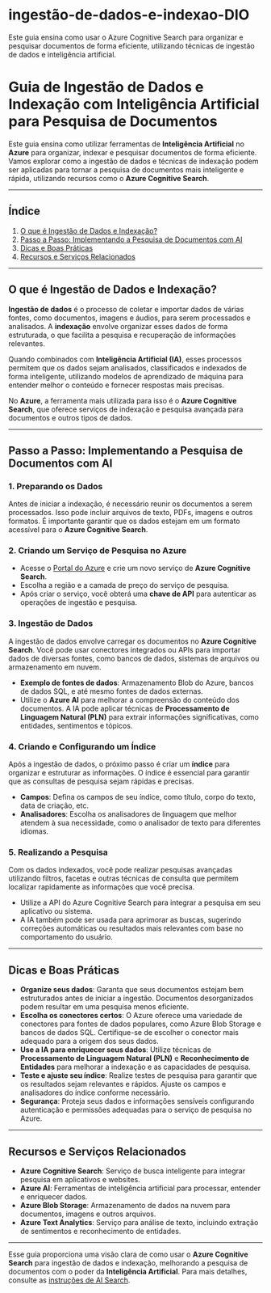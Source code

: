 # ingestão-de-dados-e-indexao-DIO
Este guia ensina como usar o Azure Cognitive Search para organizar e pesquisar documentos de forma eficiente, utilizando técnicas de ingestão de dados e inteligência artificial.

# Guia de Ingestão de Dados e Indexação com Inteligência Artificial para Pesquisa de Documentos

Este guia ensina como utilizar ferramentas de **Inteligência Artificial** no **Azure** para organizar, indexar e pesquisar documentos de forma eficiente. Vamos explorar como a ingestão de dados e técnicas de indexação podem ser aplicadas para tornar a pesquisa de documentos mais inteligente e rápida, utilizando recursos como o **Azure Cognitive Search**.

---

## Índice

1. [O que é Ingestão de Dados e Indexação?](#o-que-é-ingestão-de-dados-e-indexação)
2. [Passo a Passo: Implementando a Pesquisa de Documentos com AI](#passo-a-passo-implementando-a-pesquisa-de-documentos-com-ai)
3. [Dicas e Boas Práticas](#dicas-e-boas-práticas)
4. [Recursos e Serviços Relacionados](#recursos-e-serviços-relacionados)

---

## O que é Ingestão de Dados e Indexação?

**Ingestão de dados** é o processo de coletar e importar dados de várias fontes, como documentos, imagens e áudios, para serem processados e analisados. A **indexação** envolve organizar esses dados de forma estruturada, o que facilita a pesquisa e recuperação de informações relevantes.

Quando combinados com **Inteligência Artificial (IA)**, esses processos permitem que os dados sejam analisados, classificados e indexados de forma inteligente, utilizando modelos de aprendizado de máquina para entender melhor o conteúdo e fornecer respostas mais precisas.

No **Azure**, a ferramenta mais utilizada para isso é o **Azure Cognitive Search**, que oferece serviços de indexação e pesquisa avançada para documentos e outros tipos de dados.

---

## Passo a Passo: Implementando a Pesquisa de Documentos com AI

### 1. Preparando os Dados
Antes de iniciar a indexação, é necessário reunir os documentos a serem processados. Isso pode incluir arquivos de texto, PDFs, imagens e outros formatos. É importante garantir que os dados estejam em um formato acessível para o **Azure Cognitive Search**.

### 2. Criando um Serviço de Pesquisa no Azure
- Acesse o [Portal do Azure](https://portal.azure.com) e crie um novo serviço de **Azure Cognitive Search**.
- Escolha a região e a camada de preço do serviço de pesquisa.
- Após criar o serviço, você obterá uma **chave de API** para autenticar as operações de ingestão e pesquisa.

### 3. Ingestão de Dados
A ingestão de dados envolve carregar os documentos no **Azure Cognitive Search**. Você pode usar conectores integrados ou APIs para importar dados de diversas fontes, como bancos de dados, sistemas de arquivos ou armazenamento em nuvem.

- **Exemplo de fontes de dados**: Armazenamento Blob do Azure, bancos de dados SQL, e até mesmo fontes de dados externas.
- Utilize o **Azure AI** para melhorar a compreensão do conteúdo dos documentos. A IA pode aplicar técnicas de **Processamento de Linguagem Natural (PLN)** para extrair informações significativas, como entidades, sentimentos e tópicos.

### 4. Criando e Configurando um Índice
Após a ingestão de dados, o próximo passo é criar um **índice** para organizar e estruturar as informações. O índice é essencial para garantir que as consultas de pesquisa sejam rápidas e precisas.

- **Campos**: Defina os campos de seu índice, como título, corpo do texto, data de criação, etc.
- **Analisadores**: Escolha os analisadores de linguagem que melhor atendem à sua necessidade, como o analisador de texto para diferentes idiomas.
  
### 5. Realizando a Pesquisa
Com os dados indexados, você pode realizar pesquisas avançadas utilizando filtros, facetas e outras técnicas de consulta que permitem localizar rapidamente as informações que você precisa.

- Utilize a API do Azure Cognitive Search para integrar a pesquisa em seu aplicativo ou sistema.
- A IA também pode ser usada para aprimorar as buscas, sugerindo correções automáticas ou resultados mais relevantes com base no comportamento do usuário.

---

## Dicas e Boas Práticas

- **Organize seus dados**: Garanta que seus documentos estejam bem estruturados antes de iniciar a ingestão. Documentos desorganizados podem resultar em uma pesquisa menos eficiente.
- **Escolha os conectores certos**: O Azure oferece uma variedade de conectores para fontes de dados populares, como Azure Blob Storage e bancos de dados SQL. Certifique-se de escolher o conector mais adequado para a origem dos seus dados.
- **Use a IA para enriquecer seus dados**: Utilize técnicas de **Processamento de Linguagem Natural (PLN)** e **Reconhecimento de Entidades** para melhorar a indexação e as capacidades de pesquisa.
- **Teste e ajuste seu índice**: Realize testes de pesquisa para garantir que os resultados sejam relevantes e rápidos. Ajuste os campos e analisadores do índice conforme necessário.
- **Segurança**: Proteja seus dados e informações sensíveis configurando autenticação e permissões adequadas para o serviço de pesquisa no Azure.

---

## Recursos e Serviços Relacionados

- **Azure Cognitive Search**: Serviço de busca inteligente para integrar pesquisa em aplicativos e websites.
- **Azure AI**: Ferramentas de inteligência artificial para processar, entender e enriquecer dados.
- **Azure Blob Storage**: Armazenamento de dados na nuvem para documentos, imagens e outros arquivos.
- **Azure Text Analytics**: Serviço para análise de texto, incluindo extração de sentimentos e reconhecimento de entidades.

---

Esse guia proporciona uma visão clara de como usar o **Azure Cognitive Search** para ingestão de dados e indexação, melhorando a pesquisa de documentos com o poder da **Inteligência Artificial**. Para mais detalhes, consulte as [instruções de AI Search](https://microsoftlearning.github.io/mslearn-ai-fundamentals/Instructions/Labs/11-ai-search.html).

